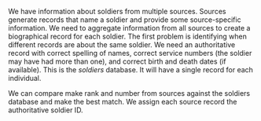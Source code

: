 We have information about soldiers from multiple sources. Sources generate records that name a soldier and provide some source-specific information. We need to aggregate information from all sources to create a biographical record for each soldier. The first problem is identifying when different records are about the same soldier. We need an authoritative record with correct spelling of names, correct service numbers (the soldier may have had more than one), and correct birth and death dates (if available). This is the *soldiers* database. It will have a single record for each individual.

We can compare make rank and number from sources against the soldiers database and make the best match. We assign each source record the authoritative soldier ID.
